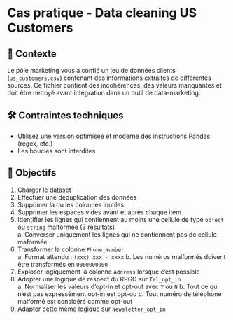 # Cas pratique - Data cleaning US Customers

## 📂 Contexte

Le pôle marketing vous a confié un jeu de données clients (`us_customers.csv`) contenant des informations extraites de différentes sources. Ce fichier contient des incohérences, des valeurs manquantes et doit être nettoyé avant intégration dans un outil de data-marketing.

## 🛠️ Contraintes techniques

- Utilisez une version optimisée et moderne des instructions Pandas (regex, etc.)
- Les boucles sont interdites

## 🎯 Objectifs

1. Charger le dataset
2. Effectuer une déduplication des données
3. Supprimer la ou les colonnes inutiles
4. Supprimer les espaces vides avant et après chaque item
5. Identifier les lignes qui contiennent au moins une cellule de type `object` ou `string` malformée (3 résultats)  
    a. Converser uniquement les lignes qui ne contiennent pas de cellule maformée
6. Transformer la colonne `Phone_Number` \
    a. Format attendu : `(xxx) xxx - xxxx`
    b. Les numéros malformés doivent être transformés en `0000000000`
7. Exploser logiquement la colonne `Address` lorsque c’est possible
8. Adopter une logique de respect du RPGD sur `Tel_opt_in`  
    a. Normaliser les valeurs d’opt-in et opt-out avec `Y` ou `N`
    b. Tout ce qui n’est pas expressément opt-in est opt-ou
    c. Tout numéro de téléphone malformé est considéré comme opt-out
9. Adapter cette même logique sur `Newsletter_opt_in`